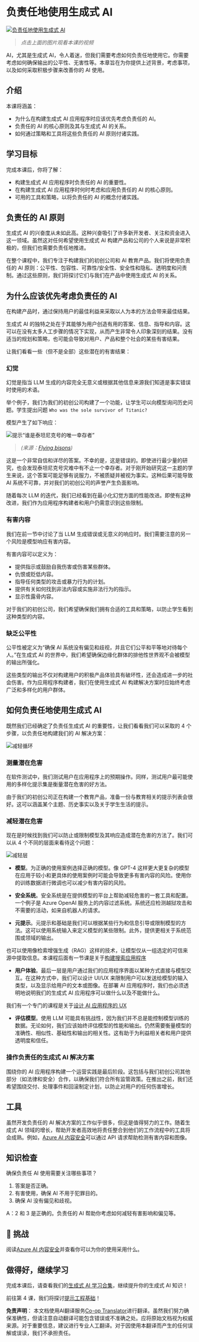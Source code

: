 <!--
CO_OP_TRANSLATOR_METADATA:
{
  "original_hash": "13084c6321a2092841b9a081b29497ba",
  "translation_date": "2025-05-19T09:28:23+00:00",
  "source_file": "03-using-generative-ai-responsibly/README.md",
  "language_code": "zh"
}
-->
# 负责任地使用生成式 AI

[![负责任地使用生成式 AI](../../../translated_images/03-lesson-banner.63a265562d8a9f9230f5c636ab303a0137d11420177528f475b0a05c5f6a9ff9.zh.png)](https://aka.ms/gen-ai-lesson3-gh?WT.mc_id=academic-105485-koreyst)

> _点击上面的图片观看本课的视频_

AI，尤其是生成式 AI，令人着迷，但我们需要考虑如何负责任地使用它。你需要考虑如何确保输出的公平性、无害性等。本章旨在为你提供上述背景，考虑事项，以及如何采取积极步骤来改善你的 AI 使用。

## 介绍

本课将涵盖：

- 为什么在构建生成式 AI 应用程序时应该优先考虑负责任的 AI。
- 负责任的 AI 的核心原则及其与生成式 AI 的关系。
- 如何通过策略和工具将这些负责任的 AI 原则付诸实践。

## 学习目标

完成本课后，你将了解：

- 构建生成式 AI 应用程序时负责任的 AI 的重要性。
- 在构建生成式 AI 应用程序时何时考虑和应用负责任的 AI 的核心原则。
- 可用的工具和策略，以将负责任的 AI 的概念付诸实践。

## 负责任的 AI 原则

生成式 AI 的兴奋度从未如此高。这种兴奋吸引了许多新开发者、关注和资金进入这一领域。虽然这对任何希望使用生成式 AI 构建产品和公司的个人来说是非常积极的，但我们也需要负责任地推进。

在整个课程中，我们专注于构建我们的初创公司和 AI 教育产品。我们将使用负责任的 AI 原则：公平性、包容性、可靠性/安全性、安全性和隐私、透明度和问责制。通过这些原则，我们将探讨它们与我们在产品中使用生成式 AI 的关系。

## 为什么应该优先考虑负责任的 AI

在构建产品时，通过保持用户的最佳利益来采取以人为本的方法会带来最佳结果。

生成式 AI 的独特之处在于其能够为用户创造有用的答案、信息、指导和内容。这可以在没有太多人工步骤的情况下实现，从而产生非常令人印象深刻的结果。没有适当的规划和策略，也可能会导致对用户、产品和整个社会的某些有害结果。

让我们看看一些（但不是全部）这些潜在的有害结果：

### 幻觉

幻觉是指当 LLM 生成的内容完全无意义或根据其他信息来源我们知道是事实错误时使用的术语。

举个例子，我们为我们的初创公司构建了一个功能，让学生可以向模型询问历史问题。学生提出问题 `Who was the sole survivor of Titanic?`

模型产生了如下响应：

![提示“谁是泰坦尼克号的唯一幸存者”](../../../03-using-generative-ai-responsibly/images/ChatGPT-titanic-survivor-prompt.webp)

> _(来源：[Flying bisons](https://flyingbisons.com?WT.mc_id=academic-105485-koreyst))_

这是一个非常自信和详尽的答案。不幸的是，这是错误的。即使进行最少量的研究，也会发现泰坦尼克号灾难中有不止一个幸存者。对于刚开始研究这一主题的学生来说，这个答案可能足够有说服力，不被质疑并被视为事实。这种后果可能导致 AI 系统不可靠，并对我们的初创公司的声誉产生负面影响。

随着每次 LLM 的迭代，我们已经看到在最小化幻觉方面的性能改进。即使有这种改进，我们作为应用程序构建者和用户仍需意识到这些限制。

### 有害内容

我们在前一节中讨论了当 LLM 生成错误或无意义的响应时。我们需要注意的另一个风险是模型响应有害内容。

有害内容可以定义为：

- 提供指示或鼓励自我伤害或伤害某些群体。
- 仇恨或贬低内容。
- 指导任何类型的攻击或暴力行为的计划。
- 提供有关如何找到非法内容或实施非法行为的指示。
- 显示性露骨内容。

对于我们的初创公司，我们希望确保我们拥有合适的工具和策略，以防止学生看到这种类型的内容。

### 缺乏公平性

公平性被定义为“确保 AI 系统没有偏见和歧视，并且它们公平和平等地对待每个人。”在生成式 AI 的世界中，我们希望确保边缘化群体的排他性世界观不会被模型的输出所强化。

这些类型的输出不仅对构建用户的积极产品体验具有破坏性，还会造成进一步的社会伤害。作为应用程序构建者，我们在使用生成式 AI 构建解决方案时应始终考虑广泛和多样化的用户群体。

## 如何负责任地使用生成式 AI

既然我们已经确定了负责任生成式 AI 的重要性，让我们看看我们可以采取的 4 个步骤，以负责任地构建我们的 AI 解决方案：

![减轻循环](../../../translated_images/mitigate-cycle.f82610b2048bda5a84aaa3a3cb2cda8b35fe614a7269743fdc63cbc2cbb8f20f.zh.png)

### 测量潜在危害

在软件测试中，我们测试用户在应用程序上的预期操作。同样，测试用户最可能使用的多样化提示集是衡量潜在危害的好方法。

由于我们的初创公司正在构建一个教育产品，准备一份与教育相关的提示列表会很好。这可以涵盖某个主题、历史事实以及关于学生生活的提示。

### 减轻潜在危害

现在是时候找到我们可以防止或限制模型及其响应造成潜在危害的方法了。我们可以从 4 个不同的层面来看待这个问题：

![减轻层](../../../translated_images/mitigation-layers.db2d802e3affb2f49681cf8ae39e8f1a67ff1ce29c3f1099c96948a841d62037.zh.png)

- **模型**。为正确的使用案例选择正确的模型。像 GPT-4 这样更大更复杂的模型在应用于较小和更具体的使用案例时可能会导致更多有害内容的风险。使用你的训练数据进行微调也可以减少有害内容的风险。

- **安全系统**。安全系统是在提供模型的平台上帮助减轻危害的一套工具和配置。一个例子是 Azure OpenAI 服务上的内容过滤系统。系统还应检测越狱攻击和不需要的活动，如来自机器人的请求。

- **元提示**。元提示和基础是我们可以根据某些行为和信息引导或限制模型的方法。这可以使用系统输入来定义模型的某些限制。此外，提供更相关于系统范围或领域的输出。

也可以使用像检索增强生成（RAG）这样的技术，让模型仅从一组选定的可信来源中提取信息。本课程后面有一节课是关于[构建搜索应用程序](../08-building-search-applications/README.md?WT.mc_id=academic-105485-koreyst)

- **用户体验**。最后一层是用户通过我们的应用程序界面以某种方式直接与模型交互。在这种方式中，我们可以设计 UI/UX 来限制用户可以发送给模型的输入类型，以及显示给用户的文本或图像。在部署 AI 应用程序时，我们也必须透明地说明我们的生成式 AI 应用程序可以做什么以及不能做什么。

我们有一个专门的课程是关于[设计 AI 应用程序的 UX](../12-designing-ux-for-ai-applications/README.md?WT.mc_id=academic-105485-koreyst)

- **评估模型**。使用 LLM 可能具有挑战性，因为我们并不总是能控制模型训练的数据。无论如何，我们应该始终评估模型的性能和输出。仍然需要衡量模型的准确性、相似性、基础性和输出的相关性。这有助于为利益相关者和用户提供透明度和信任。

### 操作负责任的生成式 AI 解决方案

围绕你的 AI 应用程序构建一个运营实践是最后阶段。这包括与我们初创公司其他部分（如法律和安全）合作，以确保我们符合所有监管政策。在推出之前，我们还希望围绕交付、处理事件和回滚制定计划，以防止对用户的任何伤害增长。

## 工具

虽然开发负责任的 AI 解决方案的工作似乎很多，但这是值得努力的工作。随着生成式 AI 领域的增长，帮助开发者高效地将责任整合到他们的工作流程中的工具将会成熟。例如，[Azure AI 内容安全](https://learn.microsoft.com/azure/ai-services/content-safety/overview?WT.mc_id=academic-105485-koreyst)可以通过 API 请求帮助检测有害内容和图像。

## 知识检查

确保负责任 AI 使用需要关注哪些事项？

1. 答案是否正确。
2. 有害使用，确保 AI 不用于犯罪目的。
3. 确保 AI 没有偏见和歧视。

A：2 和 3 是正确的。负责任的 AI 帮助你考虑如何减轻有害影响和偏见等。

## 🚀 挑战

阅读[Azure AI 内容安全](https://learn.microsoft.com/azure/ai-services/content-safety/overview?WT.mc_id=academic-105485-koreyst)并查看你可以为你的使用采用什么。

## 做得好，继续学习

完成本课后，请查看我们的[生成式 AI 学习合集](https://aka.ms/genai-collection?WT.mc_id=academic-105485-koreyst)，继续提升你的生成式 AI 知识！

前往第 4 课，我们将探讨[提示工程基础](../04-prompt-engineering-fundamentals/README.md?WT.mc_id=academic-105485-koreyst)！

**免责声明**：
本文档使用AI翻译服务[Co-op Translator](https://github.com/Azure/co-op-translator)进行翻译。虽然我们努力确保准确性，但请注意自动翻译可能包含错误或不准确之处。应将原始文档视为权威来源。对于重要信息，建议进行专业人工翻译。对于因使用本翻译而产生的任何误解或误读，我们不承担责任。